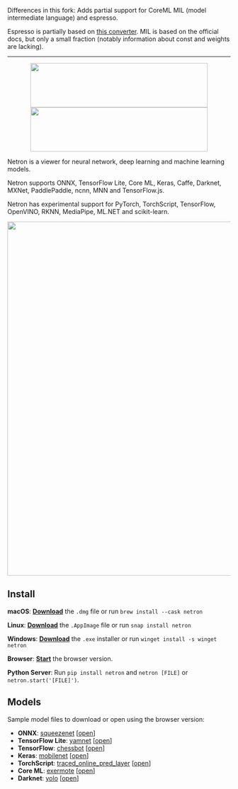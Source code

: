 Differences in this fork:
Adds partial support for CoreML MIL (model intermediate language) and espresso.

Espresso is partially based on [this converter](https://github.com/AsuharietYgvar/TNN/blob/1a637d88cc5e388f6fb31291e7df0d563238e785/tools/onnx2tnn/onnx-coreml/coreml2onnx.py). MIL is based on the official docs, but only a small fraction (notably information about const and weights are lacking).

---

<div align="center">
<img width="400px" height="100px" src="https://github.com/lutzroeder/netron/raw/main/.github/logo-light.svg#gh-light-mode-only">
<img width="400px" height="100px" src="https://github.com/lutzroeder/netron/raw/main/.github/logo-dark.svg#gh-dark-mode-only">
</div>

Netron is a viewer for neural network, deep learning and machine learning models. 

Netron supports ONNX, TensorFlow Lite, Core ML, Keras, Caffe, Darknet, MXNet, PaddlePaddle, ncnn, MNN and TensorFlow.js.

Netron has experimental support for PyTorch, TorchScript, TensorFlow, OpenVINO, RKNN, MediaPipe, ML.NET and scikit-learn.

<p align='center'><a href='https://www.lutzroeder.com/ai'><img src='.github/screenshot.png' width='800'></a></p>

## Install

**macOS**: [**Download**](https://github.com/lutzroeder/netron/releases/latest) the `.dmg` file or run `brew install --cask netron`

**Linux**: [**Download**](https://github.com/lutzroeder/netron/releases/latest) the `.AppImage` file or run `snap install netron`

**Windows**: [**Download**](https://github.com/lutzroeder/netron/releases/latest) the `.exe` installer or run `winget install -s winget netron`

**Browser**: [**Start**](https://netron.app) the browser version.

**Python Server**: Run `pip install netron` and `netron [FILE]` or `netron.start('[FILE]')`.

## Models

Sample model files to download or open using the browser version:

 * **ONNX**: [squeezenet](https://media.githubusercontent.com/media/onnx/models/main/vision/classification/squeezenet/model/squeezenet1.0-3.onnx) [[open](https://netron.app?url=https://media.githubusercontent.com/media/onnx/models/main/vision/classification/squeezenet/model/squeezenet1.0-3.onnx)]
 * **TensorFlow Lite**: [yamnet](https://huggingface.co/thelou1s/yamnet/resolve/main/lite-model_yamnet_tflite_1.tflite) [[open](https://netron.app?url=https://huggingface.co/thelou1s/yamnet/blob/main/lite-model_yamnet_tflite_1.tflite)]
 * **TensorFlow**: [chessbot](https://raw.githubusercontent.com/srom/chessbot/master/model/chessbot.pb) [[open](https://netron.app?url=https://raw.githubusercontent.com/srom/chessbot/master/model/chessbot.pb)]
 * **Keras**: [mobilenet](https://raw.githubusercontent.com/aio-libs/aiohttp-demos/master/demos/imagetagger/tests/data/mobilenet.h5) [[open](https://netron.app?url=https://raw.githubusercontent.com/aio-libs/aiohttp-demos/master/demos/imagetagger/tests/data/mobilenet.h5)]
 * **TorchScript**: [traced_online_pred_layer](https://raw.githubusercontent.com/ApolloAuto/apollo/master/modules/prediction/data/traced_online_pred_layer.pt) [[open](https://netron.app?url=https://raw.githubusercontent.com/ApolloAuto/apollo/master/modules/prediction/data/traced_online_pred_layer.pt)]
 * **Core ML**: [exermote](https://raw.githubusercontent.com/Lausbert/Exermote/master/ExermoteInference/ExermoteCoreML/ExermoteCoreML/Model/Exermote.mlmodel) [[open](https://netron.app?url=https://raw.githubusercontent.com/Lausbert/Exermote/master/ExermoteInference/ExermoteCoreML/ExermoteCoreML/Model/Exermote.mlmodel)]
 * **Darknet**: [yolo](https://raw.githubusercontent.com/AlexeyAB/darknet/master/cfg/yolo.cfg) [[open](https://netron.app?url=https://raw.githubusercontent.com/AlexeyAB/darknet/master/cfg/yolo.cfg)]
